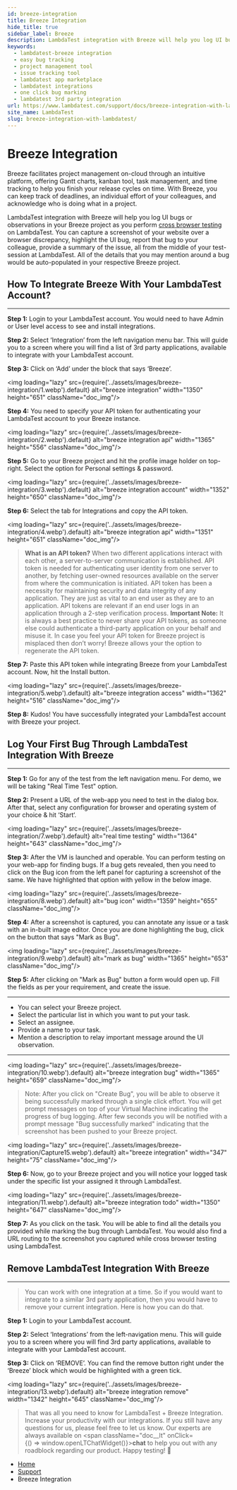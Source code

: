 ```yaml
---
id: breeze-integration
title: Breeze Integration
hide_title: true
sidebar_label: Breeze
description: LambdaTest integration with Breeze will help you log UI bugs or observations in your Breeze project as you perform cross browser testing on LambdaTest.
keywords:
  - lambdatest-breeze integration
  - easy bug tracking
  - project management tool
  - issue tracking tool
  - lambdatest app marketplace
  - lambdatest integrations
  - one click bug marking
  - lambdatest 3rd party integration
url: https://www.lambdatest.com/support/docs/breeze-integration-with-lambdatest/
site_name: LambdaTest
slug: breeze-integration-with-lambdatest/
---
```


<script type="application/ld+json"
      dangerouslySetInnerHTML={{ __html: JSON.stringify({
       "@context": "https://schema.org",
        "@type": "BreadcrumbList",
        "itemListElement": [{
          "@type": "ListItem",
          "position": 1,
          "name": "LambdaTest",
          "item": "https://www.lambdatest.com"
        },{
          "@type": "ListItem",
          "position": 2,
          "name": "Support",
          "item": "https://www.lambdatest.com/support/docs/"
        },{
          "@type": "ListItem",
          "position": 3,
          "name": "Breeze Integration",
          "item": "https://www.lambdatest.com/support/docs/breeze-integration-with-lambdatest/"
        }]
      })
    }}
></script>

# Breeze Integration

Breeze facilitates project management on-cloud through an intuitive platform, offering Gantt charts, kanban tool, task management, and time tracking to help you finish your release cycles on time. With Breeze, you can keep track of deadlines, an individual effort of your colleagues, and acknowledge who is doing what in a project.

LambdaTest integration with Breeze will help you log UI bugs or observations in your Breeze project as you perform [cross browser testing](https://www.lambdatest.com) on LambdaTest. You can capture a screenshot of your website over a browser discrepancy, highlight the UI bug, report that bug to your colleague, provide a summary of the issue, all from the middle of your test-session at LambdaTest. All of the details that you may mention around a bug would be auto-populated in your respective Breeze project.

## How To Integrate Breeze With Your LambdaTest Account?
***

**Step 1:** Login to your LambdaTest account. You would need to have Admin or User level access to see and install integrations.

**Step 2:** Select ‘Integration’ from the left navigation menu bar. This will guide you to a screen where you will find a list of 3rd party applications, available to integrate with your LambdaTest account.

**Step 3:** Click on ‘Add’ under the block that says ‘Breeze’.

<img loading="lazy" src={require('../assets/images/breeze-integration/1.webp').default} alt="breeze integration" width="1350" height="651" className="doc_img"/>

**Step 4:** You need to specify your API token for authenticating your LambdaTest account to your Breeze instance.

<img loading="lazy" src={require('../assets/images/breeze-integration/2.webp').default} alt="breeze integration api" width="1365" height="556" className="doc_img"/>

**Step 5:** Go to your Breeze project and hit the profile image holder on top-right. Select the option for Personal settings & password.

<img loading="lazy" src={require('../assets/images/breeze-integration/3.webp').default} alt="breeze integration account" width="1352" height="650" className="doc_img"/>

**Step 6:** Select the tab for Integrations and copy the API token.

<img loading="lazy" src={require('../assets/images/breeze-integration/4.webp').default} alt="breeze integration api" width="1351" height="651" className="doc_img"/>

> **What is an API token?**
When two different applications interact with each other, a server-to-server communication is established. API token is needed for authenticating user identity from one server to another, by fetching user-owned resources available on the server from where the communication is initiated. API token has been a necessity for maintaining security and data integrity of any application. They are just as vital to an end user as they are to an application. API tokens are relevant if an end user logs in an application through a 2-step verification process.
**Important Note:** It is always a best practice to never share your API tokens, as someone else could authenticate a third-party application on your behalf and misuse it. In case you feel your API token for Breeze project is misplaced then don’t worry! Breeze allows your the option to regenerate the API token.

**Step 7:** Paste this API token while integrating Breeze from your LambdaTest account. Now, hit the Install button.

<img loading="lazy" src={require('../assets/images/breeze-integration/5.webp').default} alt="breeze integration access" width="1362" height="516" className="doc_img"/>

**Step 8:** Kudos! You have successfully integrated your LambdaTest account with Breeze your project.

## Log Your First Bug Through LambdaTest Integration With Breeze
***

**Step 1:** Go for any of the test from the left navigation menu. For demo, we will be taking "Real Time Test" option.

**Step 2:** Present a URL of the web-app you need to test in the dialog box. After that, select any configuration for browser and operating system of your choice & hit ‘Start‘.

<img loading="lazy" src={require('../assets/images/breeze-integration/7.webp').default} alt="real time testing" width="1364" height="643" className="doc_img"/>

**Step 3:** After the VM is launched and operable. You can perform testing on your web-app for finding bugs. If a bug gets revealed, then you need to click on the Bug icon from the left panel for capturing a screenshot of the same. We have highlighted that option with yellow in the below image.

<img loading="lazy" src={require('../assets/images/breeze-integration/8.webp').default} alt="bug icon" width="1359" height="655" className="doc_img"/>

**Step 4:** After a screenshot is captured, you can annotate any issue or a task with an in-built image editor. Once you are done highlighting the bug, click on the button that says "Mark as Bug".

<img loading="lazy" src={require('../assets/images/breeze-integration/9.webp').default} alt="mark as bug" width="1365" height="653" className="doc_img"/>

**Step 5:** After clicking on "Mark as Bug" button a form would open up. Fill the fields as per your requirement, and create the issue.

---

* You can select your Breeze project.
* Select the particular list in which you want to put your task.
* Select an assignee.
* Provide a name to your task.
* Mention a description to relay important message around the UI observation.
---

<img loading="lazy" src={require('../assets/images/breeze-integration/10.webp').default} alt="breeze integration bug" width="1365" height="659" className="doc_img"/>

> Note: After you click on "Create Bug", you will be able to observe it being successfully marked through a single click effort. You will get prompt messages on top of your Virtual Machine indicating the progress of bug logging. After few seconds you will be notified with a prompt message "Bug successfully marked" indicating that the screenshot has been pushed to your Breeze project.

<img loading="lazy" src={require('../assets/images/breeze-integration/Capture15.webp').default} alt="breeze integration" width="347" height="75" className="doc_img"/>

**Step 6:** Now, go to your Breeze project and you will notice your logged task under the specific list your assigned it through LambdaTest.

<img loading="lazy" src={require('../assets/images/breeze-integration/11.webp').default} alt="breeze integration todo" width="1350" height="647" className="doc_img"/>

**Step 7:** As you click on the task. You will be able to find all the details you provided while marking the bug through LambdaTest. You would also find a URL routing to the screenshot you captured while cross browser testing using LambdaTest.

## Remove LambdaTest Integration With Breeze
***

> You can work with one integration at a time. So if you would want to integrate to a similar 3rd party application, then you would have to remove your current integration. Here is how you can do that.

**Step 1:** Login to your LambdaTest account.

**Step 2:** Select ‘Integrations’ from the left-navigation menu. This will guide you to a screen where you will find 3rd party applications, available to integrate with your LambdaTest account.

**Step 3:** Click on ‘REMOVE’. You can find the remove button right under the ‘Breeze’ block which would be highlighted with a green tick.

<img loading="lazy" src={require('../assets/images/breeze-integration/13.webp').default} alt="breeze integration remove" width="1342" height="645" className="doc_img"/>

> That was all you need to know for LambdaTest + Breeze Integration. Increase your productivity with our integrations. If you still have any questions for us, please feel free to let us know. Our experts are always available on <span className="doc__lt" onClick={() => window.openLTChatWidget()}>**chat**</span> to help you out with any roadblock regarding our product. Happy testing! 🙂

<nav aria-label="breadcrumbs">
  <ul className="breadcrumbs">
    <li className="breadcrumbs__item">
      <a className="breadcrumbs__link" href="https://www.lambdatest.com">
        Home
      </a>
    </li>
    <li className="breadcrumbs__item">
      <a className="breadcrumbs__link" target="_self" href="https://www.lambdatest.com/support/docs/">
        Support
      </a>
    </li>
    <li className="breadcrumbs__item breadcrumbs__item--active">
      <span className="breadcrumbs__link">
        Breeze Integration
      </span>
    </li>
  </ul>
</nav>